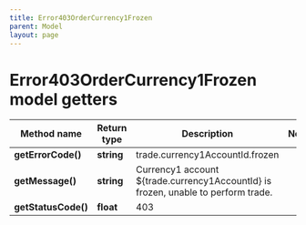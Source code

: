 ```yaml
---
title: Error403OrderCurrency1Frozen
parent: Model
layout: page
---
```


# Error403OrderCurrency1Frozen model getters

Method name | Return type | Description | Notes
------------ | ------------- | ------------- | -------------
**getErrorCode()** | **string** | trade.currency1AccountId.frozen |
**getMessage()** | **string** | Currency1 account ${trade.currency1AccountId} is frozen, unable to perform trade. |
**getStatusCode()** | **float** | 403 |

